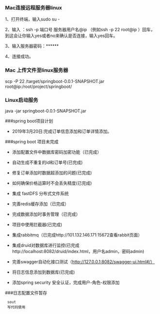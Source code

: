 
### Mac连接远程服务器linux
1、打开终端，输入sudo su -

2、输入 ：ssh -p 端口号 服务器用户名@ip （例如ssh -p 22 root@ip
）回车，到这会让你输入yes或者no来确认是否连接，输入yes回车。

3、输入服务器密码：******

4、连接成功。

### Mac 上传文件至linux服务器
scp -P 22 /target/springboot-0.0.1-SNAPSHOT.jar root@ip:/root/project/springboot/

### Linux启动服务
java -jar springboot-0.0.1-SNAPSHOT.jar

###spring boot项目计划

- 2019年3月20日:完成订单信息添加和订单详情添加。

###spring boot 项目未完成

- 添加配置文件中数据库密码加密功能（已完成）

- 自动生成不重复的id和订单号(已完成)

- 修复订单添加时数据超添加的问题(已完成)

- 如何确保价格运算时不会丢失精度(已完成)

- 集成 fastDFS 分布式文件系统

- 完善redis缓存添加（已完成）

- 完成数据添加时事务管理（已完成）

- 项目中使用拦截器(已完成)

- 集成rabbitmq（已完成http://101.132.146.171:15672查看rabbit页面）

- 集成druid对数据库进行监控(已完成http://localhost:8082/druid/index.html，用户名admin，密码admin)

- 完善swagger自动化接口测试（http://127.0.0.1:8082/swagger-ui.html#/）

- 将日志信息添加到数据库(已完成)

- 添加spring security 安全认证，完成用户-角色-权限添加


###日志配置文件暂存

```$xslt
 sout
 写代码使用
```
